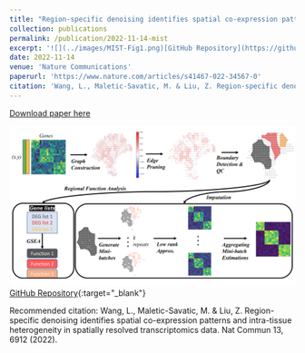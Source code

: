 ```yaml
---
title: "Region-specific denoising identifies spatial co-expression patterns and intra-tissue heterogeneity in spatially resolved transcriptomics data"
collection: publications
permalink: /publication/2022-11-14-mist
excerpt: '![](../images/MIST-Fig1.png)[GitHub Repository](https://github.com/linhuawang/MIST){:target=&quot;_blank&quot;}'
date: 2022-11-14
venue: 'Nature Communications'
paperurl: 'https://www.nature.com/articles/s41467-022-34567-0'
citation: 'Wang, L., Maletic-Savatic, M. & Liu, Z. Region-specific denoising identifies spatial co-expression patterns and intra-tissue heterogeneity in spatially resolved transcriptomics data. Nat Commun 13, 6912 (2022). https://doi.org/10.1038/s41467-022-34567-0'
---
```

<a href='https://www.nature.com/articles/s41467-022-34567-0'>Download paper here</a>

![](../images/MIST-Fig1.png)[GitHub Repository](https://github.com/linhuawang/MIST){:target=&quot;_blank&quot;}

Recommended citation: Wang, L., Maletic-Savatic, M. & Liu, Z. Region-specific denoising identifies spatial co-expression patterns and intra-tissue heterogeneity in spatially resolved transcriptomics data. Nat Commun 13, 6912 (2022).